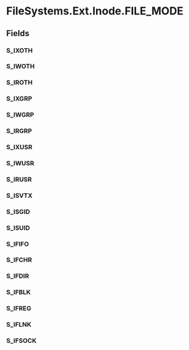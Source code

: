 ﻿


# FileSystems.Ext.Inode.FILE_MODE

## Fields

### S_IXOTH

### S_IWOTH

### S_IROTH

### S_IXGRP

### S_IWGRP

### S_IRGRP

### S_IXUSR

### S_IWUSR

### S_IRUSR

### S_ISVTX

### S_ISGID

### S_ISUID

### S_IFIFO

### S_IFCHR

### S_IFDIR

### S_IFBLK

### S_IFREG

### S_IFLNK

### S_IFSOCK
